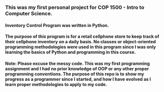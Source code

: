 
### This was my first personal project for COP 1500 - Intro to Computer Science. 

#### Inventory Control Program was written in Python.

#### The purpose of this program is for a retail cellphone store to keep track of their cellphone inventory on a daily basis. No classes or object-oriented programming methodologies were used in this program since I was only learning the basics of Python and programming in this course. 

#### Note: Please excuse the messy code. This was my first programming assignment and I had no prior knowledge of OOP or any other proper programming conventions. The purpose of this repo is to show my progress as a programmer since I started, and how I have evolved as I learn proper methodologies to apply to my code. 
